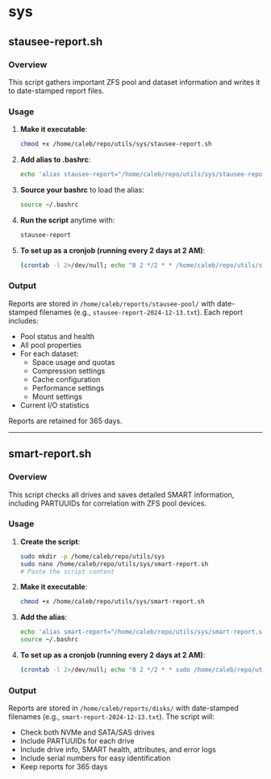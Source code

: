 # sys

## stausee-report.sh
### Overview
This script gathers important ZFS pool and dataset information and writes it to date-stamped report files.

### Usage
1. **Make it executable**: 
   ```bash
   chmod +x /home/caleb/repo/utils/sys/stausee-report.sh
   ```
2. **Add alias to .bashrc**: 
   ```bash
   echo 'alias stausee-report="/home/caleb/repo/utils/sys/stausee-report.sh"' >> /home/caleb/.bashrc
   ```
3. **Source your bashrc** to load the alias: 
   ```bash
   source ~/.bashrc
   ```
4. **Run the script** anytime with: 
   ```bash
   stausee-report
   ```
5. **To set up as a cronjob (running every 2 days at 2 AM)**:
   ```bash
   (crontab -l 2>/dev/null; echo "0 2 */2 * * /home/caleb/repo/utils/sys/stausee-report.sh") | crontab -
   ```

### Output
Reports are stored in `/home/caleb/reports/stausee-pool/` with date-stamped filenames (e.g., `stausee-report-2024-12-13.txt`).
Each report includes:
- Pool status and health
- All pool properties
- For each dataset:
  - Space usage and quotas
  - Compression settings
  - Cache configuration
  - Performance settings
  - Mount settings
- Current I/O statistics

Reports are retained for 365 days.

---

## smart-report.sh
### Overview
This script checks all drives and saves detailed SMART information, including PARTUUIDs for correlation with ZFS pool devices.

### Usage
1. **Create the script**:
   ```bash
   sudo mkdir -p /home/caleb/repo/utils/sys
   sudo nano /home/caleb/repo/utils/sys/smart-report.sh
   # Paste the script content
   ```
2. **Make it executable**:
   ```bash
   chmod +x /home/caleb/repo/utils/sys/smart-report.sh
   ```
3. **Add the alias**:
   ```bash
   echo 'alias smart-report="/home/caleb/repo/utils/sys/smart-report.sh"' >> ~/.bashrc
   source ~/.bashrc
   ```
4. **To set up as a cronjob (running every 2 days at 2 AM)**:
   ```bash
   (crontab -l 2>/dev/null; echo "0 2 */2 * * sudo /home/caleb/repo/utils/sys/smart-report.sh") | crontab -
   ```

### Output
Reports are stored in `/home/caleb/reports/disks/` with date-stamped filenames (e.g., `smart-report-2024-12-13.txt`).
The script will:
- Check both NVMe and SATA/SAS drives
- Include PARTUUIDs for each drive
- Include drive info, SMART health, attributes, and error logs
- Include serial numbers for easy identification
- Keep reports for 365 days